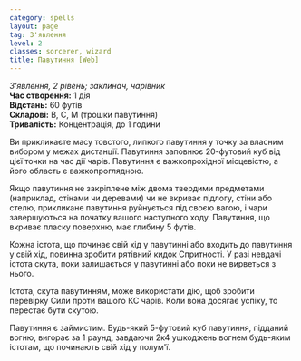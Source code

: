 ```yaml
---
category: spells
layout: page
tag: З'явлення
level: 2
classes: sorcerer, wizard
title: Павутиння [Web]
---
```


_З'явлення, 2 рівень; заклинач, чарівник_    
**Час створення:** 1 дія    
**Відстань:** 60 футів    
**Складові:** В, С, М (трошки павутиння)    
**Тривалість:** Концентрація, до 1 години    

Ви прикликаєте масу товстого, липкого павутиння у точку за власним вибором у межах дистанції. Павутиння заповнює 20-футовий куб від цієї точки на час дії чарів. Павутиння є важкопрохідної місцевістю, а його область є важкопроглядною.    

Якщо павутиння не закріплене між двома твердими предметами (наприклад, стінами чи деревами) чи не вкриває підлогу, стіни або стелю, прикликане павутиння руйнується під своєю вагою, і чари завершуються на початку вашого наступного ходу. Павутиння, що вкриває пласку поверхню, має глибину 5 футів.    

Кожна істота, що починає свій хід у павутинні або входить до павутиння у свій хід, повинна зробити рятівний кидок Спритності. У разі невдачі істота скута, поки залишається у павутинні або поки не вирветься з нього.    

Істота, скута павутинням, може використати дію, щоб зробити перевірку Сили проти вашого КС чарів. Коли вона досягає успіху, то перестає бути скутою.    

Павутиння є займистим. Будь-який 5-футовий куб павутиння, підданий вогню, вигорає за 1 раунд, завдаючи 2к4 ушкоджень вогнем будь-яким істотам, що починають свій хід у полум'ї. 
